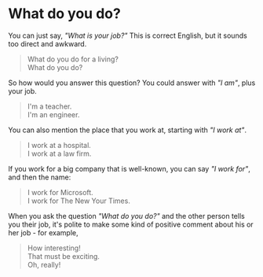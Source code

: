 # What do you do?

You can just say, _"What is your job?"_ This is correct English, but it sounds too direct and awkward.

> What do you do for a living?\
> What do you do?

So how would you answer this question? You could answer with _"I am"_, plus your job.
> I'm a teacher.\
> I'm an engineer.

You can also mention the place that you work at, starting with _"I work at"_.
> I work at a hospital.\
> I work at a law firm.

If you work for a big company that is well-known, you can say _"I work for"_, and then the name:
> I work for Microsoft.\
> I work for The New Your Times.

When you ask the question _"What do you do?"_ and the other person tells you their job, it's polite to make some kind of positive comment about his or her job - for example,
> How interesting!\
> That must be exciting.\
> Oh, really!

